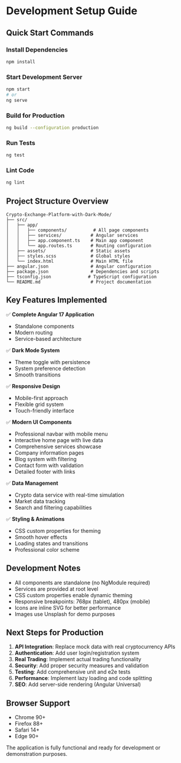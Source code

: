 # Development Setup Guide

## Quick Start Commands

### Install Dependencies
```bash
npm install
```

### Start Development Server
```bash
npm start
# or
ng serve
```

### Build for Production
```bash
ng build --configuration production
```

### Run Tests
```bash
ng test
```

### Lint Code
```bash
ng lint
```

## Project Structure Overview

```
Crypto-Exchange-Platform-with-Dark-Mode/
├── src/
│   ├── app/
│   │   ├── components/          # All page components
│   │   ├── services/           # Angular services
│   │   ├── app.component.ts    # Main app component
│   │   └── app.routes.ts       # Routing configuration
│   ├── assets/                 # Static assets
│   ├── styles.scss             # Global styles
│   └── index.html              # Main HTML file
├── angular.json                # Angular configuration
├── package.json                # Dependencies and scripts
├── tsconfig.json              # TypeScript configuration
└── README.md                   # Project documentation
```

## Key Features Implemented

✅ **Complete Angular 17 Application**
- Standalone components
- Modern routing
- Service-based architecture

✅ **Dark Mode System**
- Theme toggle with persistence
- System preference detection
- Smooth transitions

✅ **Responsive Design**
- Mobile-first approach
- Flexible grid system
- Touch-friendly interface

✅ **Modern UI Components**
- Professional navbar with mobile menu
- Interactive home page with live data
- Comprehensive services showcase
- Company information pages
- Blog system with filtering
- Contact form with validation
- Detailed footer with links

✅ **Data Management**
- Crypto data service with real-time simulation
- Market data tracking
- Search and filtering capabilities

✅ **Styling & Animations**
- CSS custom properties for theming
- Smooth hover effects
- Loading states and transitions
- Professional color scheme

## Development Notes

- All components are standalone (no NgModule required)
- Services are provided at root level
- CSS custom properties enable dynamic theming
- Responsive breakpoints: 768px (tablet), 480px (mobile)
- Icons are inline SVG for better performance
- Images use Unsplash for demo purposes

## Next Steps for Production

1. **API Integration**: Replace mock data with real cryptocurrency APIs
2. **Authentication**: Add user login/registration system
3. **Real Trading**: Implement actual trading functionality
4. **Security**: Add proper security measures and validation
5. **Testing**: Add comprehensive unit and e2e tests
6. **Performance**: Implement lazy loading and code splitting
7. **SEO**: Add server-side rendering (Angular Universal)

## Browser Support

- Chrome 90+
- Firefox 88+
- Safari 14+
- Edge 90+

The application is fully functional and ready for development or demonstration purposes.
